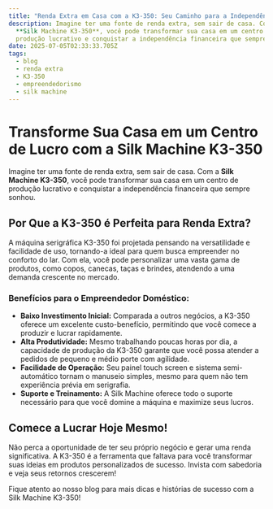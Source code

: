 ```yaml
---
title: "Renda Extra em Casa com a K3-350: Seu Caminho para a Independência Financeira"
description: Imagine ter uma fonte de renda extra, sem sair de casa. Com a
  **Silk Machine K3-350**, você pode transformar sua casa em um centro de
  produção lucrativo e conquistar a independência financeira que sempre sonhou.
date: 2025-07-05T02:33:33.705Z
tags:
  - blog
  - renda extra
  - K3-350
  - empreendedorismo
  - silk machine
---
```



# Transforme Sua Casa em um Centro de Lucro com a Silk Machine K3-350

Imagine ter uma fonte de renda extra, sem sair de casa. Com a **Silk Machine K3-350**, você pode transformar sua casa em um centro de produção lucrativo e conquistar a independência financeira que sempre sonhou.

## Por Que a K3-350 é Perfeita para Renda Extra?

A máquina serigráfica K3-350 foi projetada pensando na versatilidade e facilidade de uso, tornando-a ideal para quem busca empreender no conforto do lar. Com ela, você pode personalizar uma vasta gama de produtos, como copos, canecas, taças e brindes, atendendo a uma demanda crescente no mercado.

### Benefícios para o Empreendedor Doméstico:

*   **Baixo Investimento Inicial:** Comparada a outros negócios, a K3-350 oferece um excelente custo-benefício, permitindo que você comece a produzir e lucrar rapidamente.
*   **Alta Produtividade:** Mesmo trabalhando poucas horas por dia, a capacidade de produção da K3-350 garante que você possa atender a pedidos de pequeno e médio porte com agilidade.
*   **Facilidade de Operação:** Seu painel touch screen e sistema semi-automático tornam o manuseio simples, mesmo para quem não tem experiência prévia em serigrafia.
*   **Suporte e Treinamento:** A Silk Machine oferece todo o suporte necessário para que você domine a máquina e maximize seus lucros.

## Comece a Lucrar Hoje Mesmo!

Não perca a oportunidade de ter seu próprio negócio e gerar uma renda significativa. A K3-350 é a ferramenta que faltava para você transformar suas ideias em produtos personalizados de sucesso. Invista com sabedoria e veja seus retornos crescerem!

Fique atento ao nosso blog para mais dicas e histórias de sucesso com a Silk Machine K3-350!
